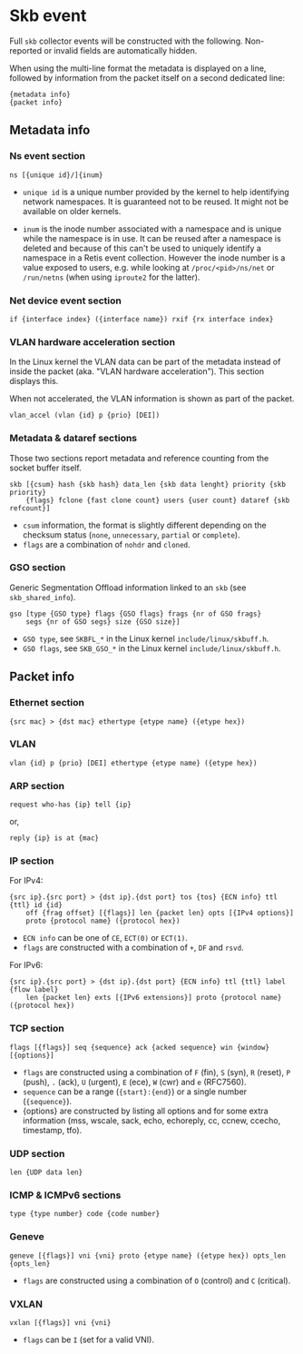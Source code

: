# Skb event

Full `skb` collector events will be constructed with the following. Non-reported
or invalid fields are automatically hidden.

When using the multi-line format the metadata is displayed on a line, followed
by information from the packet itself on a second dedicated line:

```none
{metadata info}
{packet info}
```

## Metadata info

### Ns event section

```none
ns [{unique id}/]{inum}
```

- `unique id` is a unique number provided by the kernel to help identifying
  network namespaces. It is guaranteed not to be reused. It might not be
  available on older kernels.

- `inum` is the inode number associated with a namespace and is unique while the
  namespace is in use. It can be reused after a namespace is deleted and because
  of this can't be used to uniquely identify a namespace in a Retis event
  collection. However the inode number is a value exposed to users, e.g. while
  looking at `/proc/<pid>/ns/net` or `/run/netns` (when using `iproute2` for the
  latter).

### Net device event section

```none
if {interface index} ({interface name}) rxif {rx interface index}
```

### VLAN hardware acceleration section

In the Linux kernel the VLAN data can be part of the metadata instead of inside
the packet (aka. "VLAN hardware acceleration"). This section displays this.

When not accelerated, the VLAN information is shown as part of the packet.

```none
vlan_accel (vlan {id} p {prio} [DEI])
```

### Metadata & dataref sections

Those two sections report metadata and reference counting from the socket buffer
itself.

```none
skb [{csum} hash {skb hash} data_len {skb data lenght} priority {skb priority}
    {flags} fclone {fast clone count} users {user count} dataref {skb refcount}]
```

- `csum` information, the format is slightly different depending on the checksum
  status (`none`, `unnecessary`, `partial` or `complete`).
- `flags` are a combination of `nohdr` and `cloned`.

### GSO section

Generic Segmentation Offload information linked to an `skb` (see
`skb_shared_info`).

```none
gso [type {GSO type} flags {GSO flags} frags {nr of GSO frags}
    segs {nr of GSO segs} size {GSO size}]
```

- `GSO type`, see `SKBFL_*` in the Linux kernel `include/linux/skbuff.h`.
- `GSO flags`, see `SKB_GSO_*` in the Linux kernel `include/linux/skbuff.h`.

## Packet info

### Ethernet section

```none
{src mac} > {dst mac} ethertype {etype name} ({etype hex})
```

### VLAN

```none
vlan {id} p {prio} [DEI] ethertype {etype name} ({etype hex})
```

### ARP section

```none
request who-has {ip} tell {ip}
```

or,

```none
reply {ip} is at {mac}
```

### IP section

For IPv4:

```none
{src ip}.{src port} > {dst ip}.{dst port} tos {tos} {ECN info} ttl {ttl} id {id}
    off {frag offset} [{flags}] len {packet len} opts [{IPv4 options}]
    proto {protocol name} ({protocol hex})
```

- `ECN info` can be one of `CE`, `ECT(0)` or `ECT(1)`.
- `flags` are constructed with a combination of `+`, `DF` and `rsvd`.

For IPv6:

```none
{src ip}.{src port} > {dst ip}.{dst port} {ECN info} ttl {ttl} label {flow label}
    len {packet len} exts [{IPv6 extensions}] proto {protocol name} ({protocol hex})
```

### TCP section

```none
flags [{flags}] seq {sequence} ack {acked sequence} win {window} [{options}]
```

- `flags` are constructed using a combination of `F` (fin), `S` (syn), `R`
  (reset), `P` (push), `.` (ack), `U` (urgent), `E` (ece), `W` (cwr) and `e`
  (RFC7560).
- `sequence` can be a range (`{start}:{end}`) or a single number (`{sequence}`).
- {options} are constructed by listing all options and for some extra
  information (mss, wscale, sack, echo, echoreply, cc, ccnew, ccecho, timestamp,
  tfo).

### UDP section

```none
len {UDP data len}
```

### ICMP & ICMPv6 sections

```none
type {type number} code {code number}
```

### Geneve

```none
geneve [{flags}] vni {vni} proto {etype name} ({etype hex}) opts_len {opts_len}
```

- `flags` are constructed using a combination of `O` (control) and `C`
  (critical).

### VXLAN

```none
vxlan [{flags}] vni {vni}
```

- `flags` can be `I` (set for a valid VNI).
